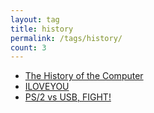 ```yaml
---
layout: tag
title: history
permalink: /tags/history/
count: 3
---
```


- [The History of the Computer](https://michaelcurrin.github.io/coding-blog/2021/10/10/history-of-the-computer.html)
- [ILOVEYOU](https://www.samuelgranvik.tech/malware-analysis/ILOVEYOU/)
- [PS/2 vs USB, FIGHT!](https://satharus.me/tech/2023/05/27/ps2_vs_usb.html)
